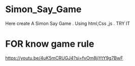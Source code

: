
# Simon_Say_Game

Here create A Simon Say Game . Using html,Css ,js . TRY IT 

# FOR know game rule 

https://youtu.be/4uK5mCRUGJ4?si=fvOm8jiYtY9g7BwF

